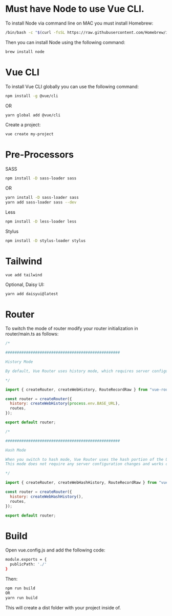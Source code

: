# Must have Node to use Vue CLI.

To install Node via command line on MAC you must install Homebrew:
```bash
/bin/bash -c "$(curl -fsSL https://raw.githubusercontent.com/Homebrew/install/HEAD/install.sh)"
```

Then you can install Node using the following command:
```bash
brew install node
```

# Vue CLI

To install Vue CLI globally you can use the following command:
```bash
npm install -g @vue/cli
```
OR
```bash
yarn global add @vue/cli
```

Create a project:
```bash
vue create my-project
```

# Pre-Processors

SASS
```bash
npm install -D sass-loader sass
```
OR
```bash
yarn install -D sass-loader sass
yarn add sass-loader sass --dev 
```

Less
```bash
npm install -D less-loader less
```

Stylus
```bash
npm install -D stylus-loader stylus
```


# Tailwind

```bash
vue add tailwind
```
Optional, Daisy UI:
```
yarn add daisyui@latest
```
    
# Router

To switch the mode of router modify your router initialization in router/main.ts as follows:
    
```JavaScript
/*

################################################## 

History Mode

By default, Vue Router uses history mode, which requires server configuration to handle client-side routing correctly.

*/

import { createRouter, createWebHistory, RouteRecordRaw } from "vue-router";

const router = createRouter({
  history: createWebHistory(process.env.BASE_URL),
  routes,
});

export default router;

/*

##################################################

Hash Mode

When you switch to hash mode, Vue Router uses the hash portion of the URL (example.com/#/about) to handle routing.
This mode does not require any server configuration changes and works out of the box on most shared hosting servers.

*/

import { createRouter, createWebHashHistory, RouteRecordRaw } from "vue-router";

const router = createRouter({
  history: createWebHashHistory(),
  routes,
});

export default router;

```
    
# Build

Open vue.config.js and add the following code:
```bash
module.exports = {
  publicPath: './'
}
```

Then:
```bash
npm run build
OR
yarn run build
```

This will create a dist folder with your project inside of.
